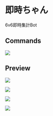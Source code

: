 # 即時ちゃん
6v6即時集計Bot

## Commands
![](https://i.imgur.com/wb0qlxO.png)

## Preview
![](https://i.imgur.com/RT3dvrE.png)

![](https://i.imgur.com/yUPo64b.png)

![](https://i.imgur.com/BulRa4b.png)

![](https://i.imgur.com/Kv7s0gp.png)
